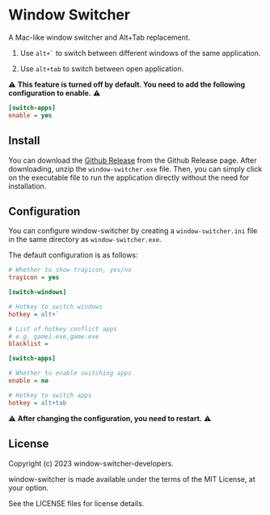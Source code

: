 # Window Switcher

A Mac-like window switcher and Alt+Tab replacement.

1. Use ``` alt+` ``` to switch between different windows of the same application.

2. Use ``` alt+tab ``` to switch between open application.

⚠️ **This feature is turned off by default. You need to add the following configuration to enable.** ⚠️

```ini
[switch-apps]
enable = yes
```

## Install

You can download the [Github Release](https://github.com/sigoden/windows-switcher/releases) from the Github Release page. After downloading, unzip the `window-switcher.exe` file. Then, you can simply click on the executable file to run the application directly without the need for installation.

## Configuration

You can configure window-switcher by creating a `window-switcher.ini` file in the same directory as `window-switcher.exe`.

The default configuration is as follows:

```ini
# Whether to show trayicon, yes/no
trayicon = yes 

[switch-windows]

# Hotkey to switch windows
hotkey = alt+`

# List of hotkey conflict apps
# e.g. game1.exe,game.exe
blacklist =

[switch-apps]

# Whether to enable switching apps
enable = no

# Hotkey to switch apps
hotkey = alt+tab
```

⚠️ **After changing the configuration, you need to restart.** ⚠️

## License

Copyright (c) 2023 window-switcher-developers.

window-switcher is made available under the terms of the MIT License, at your option.

See the LICENSE files for license details.